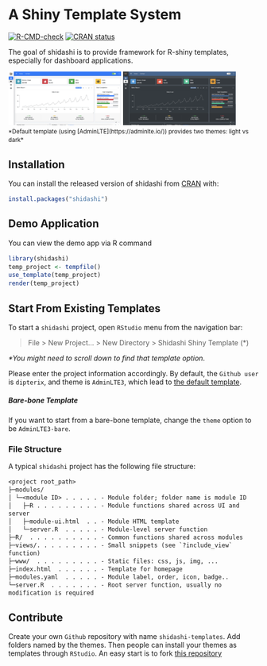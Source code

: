 # A Shiny Template System

<!-- badges: start -->
[![R-CMD-check](https://github.com/dipterix/shidashi/workflows/R-CMD-check/badge.svg)](https://github.com/dipterix/shidashi/actions)
[![CRAN status](https://www.r-pkg.org/badges/version/shidashi)](https://CRAN.R-project.org/package=shidashi)
<!-- badges: end -->

The goal of shidashi is to provide framework for R-shiny templates, especially for dashboard applications.

<div>
<img src="https://raw.githubusercontent.com/dipterix/shidashi/main/inst/screenshots/theme-light.png" width="45%">
<img src="https://raw.githubusercontent.com/dipterix/shidashi/main/inst/screenshots/theme-dark.png" width="45%">
<small>
*Default template (using [AdminLTE](https://adminlte.io/)) provides two themes: light vs dark*
</small>
</div>

## Installation

You can install the released version of shidashi from [CRAN](https://CRAN.R-project.org) with:

``` r
install.packages("shidashi")
```

## Demo Application

You can view the demo app via R command

``` r
library(shidashi)
temp_project <- tempfile()
use_template(temp_project)
render(temp_project)
```

## Start From Existing Templates

To start a `shidashi` project, open `RStudio` menu from the navigation bar:

> File > New Project... > New Directory > Shidashi Shiny Template (*)

_*You might need to scroll down to find that template option_.

Please enter the project information accordingly. By default, the `Github user` is `dipterix`, and theme is `AdminLTE3`, which lead to [the default template](https://github.com/dipterix/shidashi-templates/tree/master/AdminLTE3).

##### Bare-bone Template

If you want to start from a bare-bone template, change the `theme` option to be `AdminLTE3-bare`.

### File Structure

A typical `shidashi` project has the following file structure:

```
<project root_path>
├─modules/
│ └─<module ID> . . . . . - Module folder; folder name is module ID
│   ├─R . . . . . . . . . - Module functions shared across UI and server
│   ├─module-ui.html  . . - Module HTML template
│   └─server.R  . . . . . - Module-level server function
├─R/  . . . . . . . . . . - Common functions shared across modules
├─views/. . . . . . . . . - Small snippets (see `?include_view` function)
├─www/  . . . . . . . . . - Static files: css, js, img, ...
├─index.html  . . . . . . - Template for homepage
├─modules.yaml  . . . . . - Module label, order, icon, badge..
└─server.R  . . . . . . . - Root server function, usually no modification is required
```

## Contribute

Create your own `Github` repository with name `shidashi-templates`. Add folders named by the themes. Then people can install your themes as templates through `RStudio`.
An easy start is to fork [this repository](https://github.com/dipterix/shidashi-templates/)
